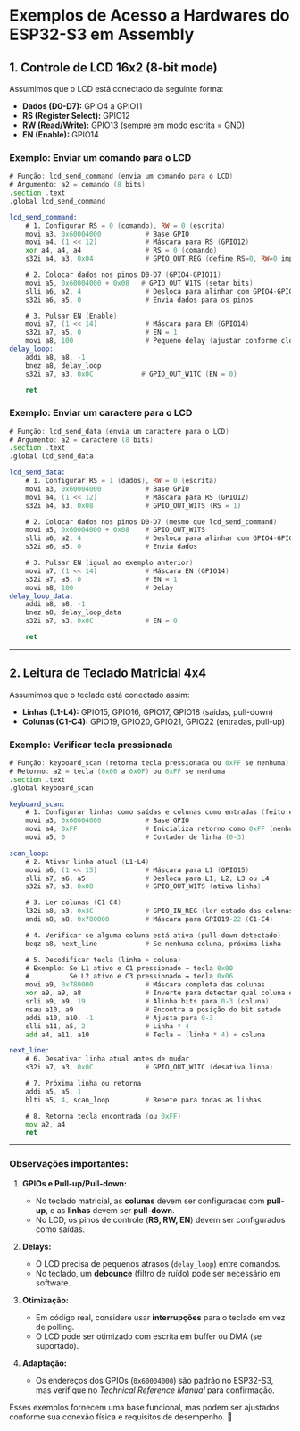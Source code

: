 # Exemplos de Acesso a Hardwares do ESP32-S3 em Assembly

## **1. Controle de LCD 16x2 (8-bit mode)**
Assumimos que o LCD está conectado da seguinte forma:
- **Dados (D0-D7):** GPIO4 a GPIO11  
- **RS (Register Select):** GPIO12  
- **RW (Read/Write):** GPIO13 (sempre em modo escrita = GND)  
- **EN (Enable):** GPIO14  

### **Exemplo: Enviar um comando para o LCD**
```asm
# Função: lcd_send_command (envia um comando para o LCD)
# Argumento: a2 = comando (8 bits)
.section .text
.global lcd_send_command

lcd_send_command:
    # 1. Configurar RS = 0 (comando), RW = 0 (escrita)
    movi a3, 0x60004000           # Base GPIO
    movi a4, (1 << 12)            # Máscara para RS (GPIO12)
    xor a4, a4, a4                # RS = 0 (comando)
    s32i a4, a3, 0x04             # GPIO_OUT_REG (define RS=0, RW=0 implícito)

    # 2. Colocar dados nos pinos D0-D7 (GPIO4-GPIO11)
    movi a5, 0x60004000 + 0x08   # GPIO_OUT_W1TS (setar bits)
    slli a6, a2, 4                # Desloca para alinhar com GPIO4-GPIO11
    s32i a6, a5, 0                # Envia dados para os pinos

    # 3. Pulsar EN (Enable)
    movi a7, (1 << 14)            # Máscara para EN (GPIO14)
    s32i a7, a5, 0                # EN = 1
    movi a8, 100                  # Pequeno delay (ajustar conforme clock)
delay_loop:
    addi a8, a8, -1
    bnez a8, delay_loop
    s32i a7, a3, 0x0C            # GPIO_OUT_W1TC (EN = 0)

    ret
```

### **Exemplo: Enviar um caractere para o LCD**
```asm
# Função: lcd_send_data (envia um caractere para o LCD)
# Argumento: a2 = caractere (8 bits)
.section .text
.global lcd_send_data

lcd_send_data:
    # 1. Configurar RS = 1 (dados), RW = 0 (escrita)
    movi a3, 0x60004000           # Base GPIO
    movi a4, (1 << 12)            # Máscara para RS (GPIO12)
    s32i a4, a3, 0x08             # GPIO_OUT_W1TS (RS = 1)

    # 2. Colocar dados nos pinos D0-D7 (mesmo que lcd_send_command)
    movi a5, 0x60004000 + 0x08    # GPIO_OUT_W1TS
    slli a6, a2, 4                # Desloca para alinhar com GPIO4-GPIO11
    s32i a6, a5, 0                # Envia dados

    # 3. Pulsar EN (igual ao exemplo anterior)
    movi a7, (1 << 14)            # Máscara EN (GPIO14)
    s32i a7, a5, 0                # EN = 1
    movi a8, 100                  # Delay
delay_loop_data:
    addi a8, a8, -1
    bnez a8, delay_loop_data
    s32i a7, a3, 0x0C             # EN = 0

    ret
```

---

## **2. Leitura de Teclado Matricial 4x4**
Assumimos que o teclado está conectado assim:
- **Linhas (L1-L4):** GPIO15, GPIO16, GPIO17, GPIO18 (saídas, pull-down)  
- **Colunas (C1-C4):** GPIO19, GPIO20, GPIO21, GPIO22 (entradas, pull-up)  

### **Exemplo: Verificar tecla pressionada**
```asm
# Função: keyboard_scan (retorna tecla pressionada ou 0xFF se nenhuma)
# Retorno: a2 = tecla (0x00 a 0x0F) ou 0xFF se nenhuma
.section .text
.global keyboard_scan

keyboard_scan:
    # 1. Configurar linhas como saídas e colunas como entradas (feito em C antes)
    movi a3, 0x60004000           # Base GPIO
    movi a4, 0xFF                 # Inicializa retorno como 0xFF (nenhuma tecla)
    movi a5, 0                    # Contador de linha (0-3)

scan_loop:
    # 2. Ativar linha atual (L1-L4)
    movi a6, (1 << 15)            # Máscara para L1 (GPIO15)
    slli a7, a6, a5               # Desloca para L1, L2, L3 ou L4
    s32i a7, a3, 0x08             # GPIO_OUT_W1TS (ativa linha)

    # 3. Ler colunas (C1-C4)
    l32i a8, a3, 0x3C             # GPIO_IN_REG (ler estado das colunas)
    andi a8, a8, 0x780000         # Máscara para GPIO19-22 (C1-C4)

    # 4. Verificar se alguma coluna está ativa (pull-down detectado)
    beqz a8, next_line            # Se nenhuma coluna, próxima linha

    # 5. Decodificar tecla (linha + coluna)
    # Exemplo: Se L1 ativo e C1 pressionado → tecla 0x00
    #          Se L2 ativo e C3 pressionado → tecla 0x06
    movi a9, 0x780000             # Máscara completa das colunas
    xor a9, a9, a8                # Inverte para detectar qual coluna está baixa
    srli a9, a9, 19               # Alinha bits para 0-3 (coluna)
    nsau a10, a9                  # Encontra a posição do bit setado
    addi a10, a10, -1             # Ajusta para 0-3
    slli a11, a5, 2               # Linha * 4
    add a4, a11, a10              # Tecla = (linha * 4) + coluna

next_line:
    # 6. Desativar linha atual antes de mudar
    s32i a7, a3, 0x0C             # GPIO_OUT_W1TC (desativa linha)

    # 7. Próxima linha ou retorna
    addi a5, a5, 1
    blti a5, 4, scan_loop         # Repete para todas as linhas

    # 8. Retorna tecla encontrada (ou 0xFF)
    mov a2, a4
    ret
```

---

### **Observações importantes:**
1. **GPIOs e Pull-up/Pull-down:**  
   - No teclado matricial, as **colunas** devem ser configuradas com **pull-up**, e as **linhas** devem ser **pull-down**.
   - No LCD, os pinos de controle (**RS, RW, EN**) devem ser configurados como saídas.

2. **Delays:**  
   - O LCD precisa de pequenos atrasos (`delay_loop`) entre comandos.  
   - No teclado, um **debounce** (filtro de ruído) pode ser necessário em software.

3. **Otimização:**  
   - Em código real, considere usar **interrupções** para o teclado em vez de polling.  
   - O LCD pode ser otimizado com escrita em buffer ou DMA (se suportado).

4. **Adaptação:**  
   - Os endereços dos GPIOs (`0x60004000`) são padrão no ESP32-S3, mas verifique no *Technical Reference Manual* para confirmação.  

Esses exemplos fornecem uma base funcional, mas podem ser ajustados conforme sua conexão física e requisitos de desempenho. 🚀
